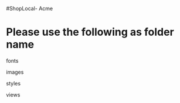 #ShopLocal- Acme

Please use the following as folder name
========================================

fonts

images

styles

views
